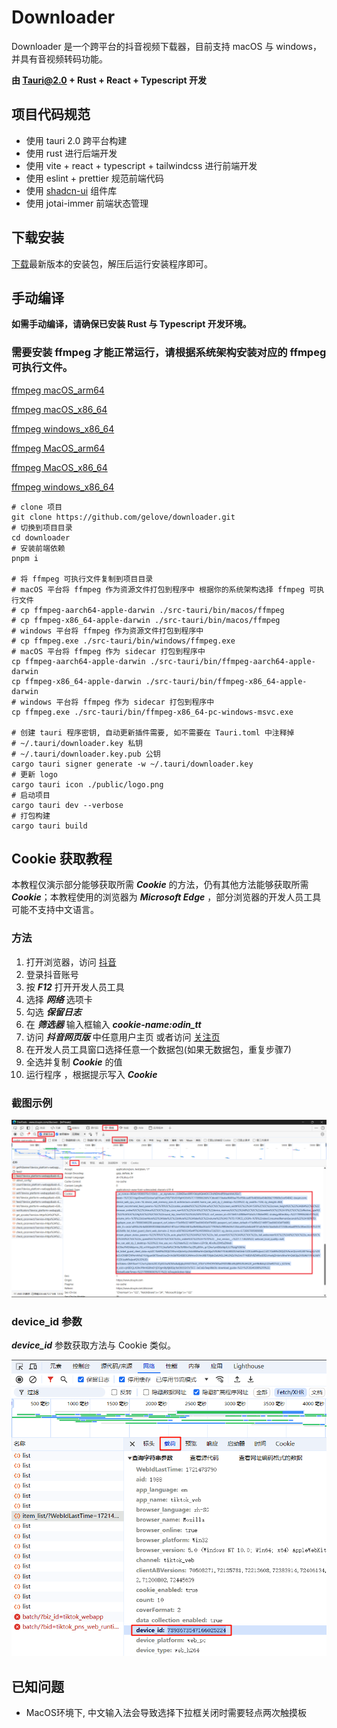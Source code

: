 # Downloader

Downloader 是一个跨平台的抖音视频下载器，目前支持 macOS 与 windows，并具有音视频转码功能。

**由 Tauri@2.0 + Rust + React + Typescript 开发**

## 项目代码规范

- 使用 tauri 2.0 跨平台构建
- 使用 rust 进行后端开发
- 使用 vite + react + typescript + tailwindcss 进行前端开发
- 使用 eslint + prettier 规范前端代码
- 使用 [shadcn-ui](https://ui.shadcn.com/examples) 组件库
- 使用 jotai-immer 前端状态管理

## 下载安装

[下载](https://github.com/gelove/downloader/releases)最新版本的安装包，解压后运行安装程序即可。

## 手动编译

**如需手动编译，请确保已安装 Rust 与 Typescript 开发环境。**

### 需要安装 ffmpeg 才能正常运行，请根据系统架构安装对应的 ffmpeg 可执行文件。

[ffmpeg macOS_arm64](https://github.com/gelove/downloader/releases/download/ffmpeg/ffmpeg-aarch64-apple-darwin)

[ffmpeg macOS_x86_64](https://github.com/gelove/downloader/releases/download/ffmpeg/ffmpeg-x86_64-apple-darwin)

[ffmpeg windows_x86_64](https://github.com/gelove/downloader/releases/download/ffmpeg/ffmpeg.exe)

[ffmpeg MacOS_arm64](https://osxexperts.net/)

[ffmpeg MacOS_x86_64](https://evermeet.cx/ffmpeg/ffmpeg-7.1.zip)

[ffmpeg windows_x86_64](https://www.gyan.dev/ffmpeg/builds/packages/ffmpeg-7.1-essentials_build.zip)

```shell
# clone 项目
git clone https://github.com/gelove/downloader.git
# 切换到项目目录
cd downloader
# 安装前端依赖
pnpm i

# 将 ffmpeg 可执行文件复制到项目目录
# macOS 平台将 ffmpeg 作为资源文件打包到程序中 根据你的系统架构选择 ffmpeg 可执行文件
# cp ffmpeg-aarch64-apple-darwin ./src-tauri/bin/macos/ffmpeg
# cp ffmpeg-x86_64-apple-darwin ./src-tauri/bin/macos/ffmpeg
# windows 平台将 ffmpeg 作为资源文件打包到程序中
# cp ffmpeg.exe ./src-tauri/bin/windows/ffmpeg.exe
# macOS 平台将 ffmpeg 作为 sidecar 打包到程序中
cp ffmpeg-aarch64-apple-darwin ./src-tauri/bin/ffmpeg-aarch64-apple-darwin
cp ffmpeg-x86_64-apple-darwin ./src-tauri/bin/ffmpeg-x86_64-apple-darwin
# windows 平台将 ffmpeg 作为 sidecar 打包到程序中
cp ffmpeg.exe ./src-tauri/bin/ffmpeg-x86_64-pc-windows-msvc.exe

# 创建 tauri 程序密钥, 自动更新插件需要, 如不需要在 Tauri.toml 中注释掉
# ~/.tauri/downloader.key 私钥
# ~/.tauri/downloader.key.pub 公钥
cargo tauri signer generate -w ~/.tauri/downloader.key
# 更新 logo
cargo tauri icon ./public/logo.png
# 启动项目
cargo tauri dev --verbose
# 打包构建
cargo tauri build
```

## Cookie 获取教程

本教程仅演示部分能够获取所需 **_Cookie_** 的方法，仍有其他方法能够获取所需 **_Cookie_**；本教程使用的浏览器为 **_Microsoft Edge_**
，部分浏览器的开发人员工具可能不支持中文语言。

### 方法

1. 打开浏览器，访问 [抖音](https://www.douyin.com)
2. 登录抖音账号
3. 按 **_F12_** 打开开发人员工具
4. 选择 **_网络_** 选项卡
5. 勾选 **_保留日志_**
6. 在 **_筛选器_** 输入框输入 **_cookie-name:odin_tt_**
7. 访问 **_抖音网页版_** 中任意用户主页 或者访问 [关注页](https://www.douyin.com/follow)
8. 在开发人员工具窗口选择任意一个数据包\(如果无数据包，重复步骤7\)
9. 全选并复制 **_Cookie_** 的值
10. 运行程序 ，根据提示写入 **_Cookie_**

### 截图示例

<img src="public/cookie.png" alt="cookie">

### device_id 参数

**_device_id_** 参数获取方法与 Cookie 类似。

<img src="public/device_id.png" alt="device_id">

## 已知问题

- MacOS环境下, 中文输入法会导致选择下拉框关闭时需要轻点两次触摸板
